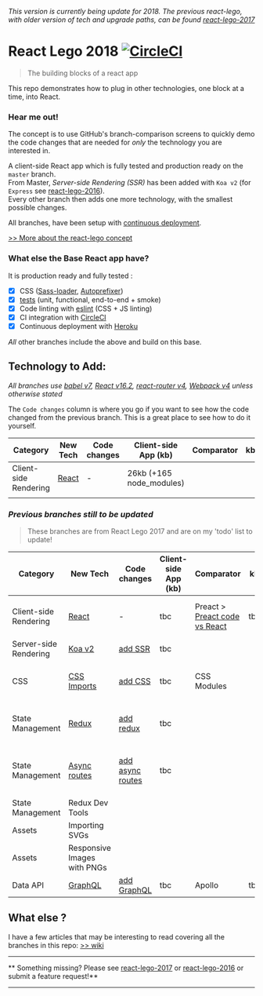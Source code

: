 _This version is currently being update for 2018.  The previous react-lego, with older version of tech and upgrade paths, can be found [react-lego-2017](https://github.com/peter-mouland/react-lego-2017)_

# React Lego 2018 [![CircleCI](https://circleci.com/gh/peter-mouland/react-lego.svg?style=svg)](https://circleci.com/gh/peter-mouland/react-lego)

> The building blocks of a react app

This repo demonstrates how to plug in other technologies, one block at a time, into React.

### Hear me out!

The concept is to use GitHub's branch-comparison screens to quickly demo the code changes that are needed for *only* the technology you are interested in.

A client-side React app which is fully tested and production ready on the `master` branch.  
From Master, *Server-side Rendering (SSR)* has been added with  `Koa v2` (for `Express` see [react-lego-2016](https://github.com/peter-mouland/react-lego-2016)).  
Every other branch then adds one more technology, with the smallest possible changes.

All branches, have been setup with [continuous deployment](https://github.com/peter-mouland/react-lego/wiki/Continuous-Deployement).

[>> More about the react-lego concept](https://github.com/peter-mouland/react-lego/wiki)

### What else the Base React app have?

It is production ready and fully tested :

 * [x] CSS ([Sass-loader](https://github.com/jtangelder/sass-loader), [Autoprefixer](https://github.com/postcss/autoprefixer))
 * [x] [tests](/tests/README.md) (unit, functional, end-to-end + smoke)
 * [x] Code linting with [eslint](http://eslint.org/) (CSS + JS linting)
 * [x] CI integration with [CircleCI](https://circleci.com/)
 * [x] Continuous deployment with [Heroku](http://www.heroku.com/)

*All* other branches include the above and build on this base.

## Technology to Add:

_All branches use [babel v7](https://github.com/babel/babel), [React v16.2](https://github.com/facebook/react), [react-router v4](https://github.com/reactjs/react-router), [Webpack v4](https://github.com/webpack/webpack) unless otherwise stated_
 
The `Code changes` column is where you go if you want to see how the code changed from the previous branch.
 This is a great place to see how to do it yourself.
 
 | Category | New Tech | Code changes | Client-side App (kb) | Comparator | kb |  |
 | --- | --- | --- | --- | --- | --- | --- | 
  | Client-side Rendering | [React](https://github.com/peter-mouland/react-lego/tree/master/) | - | 26kb (+165 node_modules) |  |  | 
| | | | | | | |
 
 
 ### _Previous branches still to be updated_
 > These branches are from React Lego 2017 and are on my 'todo' list to update!
 
 | Category | New Tech | Code changes | Client-side App (kb) | Comparator | kb |  |
 | --- | --- | --- | --- | --- | --- | --- | 
 | Client-side Rendering | [React](https://github.com/peter-mouland/react-lego/tree/master/) | - | tbc | Preact > [Preact code vs React](https://github.com/peter-mouland/react-lego/compare/master...preact) | tbc | [>> More about adding Preact](https://github.com/peter-mouland/react-lego/wiki/Preact)
 | Server-side Rendering | [Koa v2](https://github.com/peter-mouland/react-lego/tree/ssr) | [add SSR](https://github.com/peter-mouland/react-lego/compare/master...ssr) | tbc |  
 | CSS | [CSS Imports](https://github.com/peter-mouland/react-lego/tree/ssr-css)  | [add CSS](https://github.com/peter-mouland/react-lego/compare/ssr...ssr-css)| tbc |   CSS Modules  | | [>> More about adding CSS](https://github.com/peter-mouland/react-lego/wiki/CSS) |
 | State Management | [Redux](https://github.com/peter-mouland/react-lego/tree/ssr-css-redux) | [add redux](https://github.com/peter-mouland/react-lego/compare/ssr-css...ssr-css-redux)| tbc |  | | [>> More about adding Redux](https://github.com/peter-mouland/react-lego/wiki/Redux) |
 | State Management | [Async routes](https://github.com/peter-mouland/react-lego/tree/ssr-css-redux-async) | [add async routes](https://github.com/peter-mouland/react-lego/compare/ssr-css-redux...ssr-css-redux-async) | tbc |  | | [>> More about adding Promise middleware](https://github.com/peter-mouland/react-lego/wiki/Redux-Promise-Middleware)
 | State Management | Redux Dev Tools
 | Assets | Importing SVGs |
 | Assets | Responsive Images with PNGs |
 | Data API | [GraphQL](https://github.com/peter-mouland/react-lego/tree/ssr-css-redux-async-graphql) |  [add GraphQL](https://github.com/peter-mouland/react-lego/compare/ssr-css-redux-async...ssr-css-redux-async-graphql) | tbc | Apollo | tbc |
 
 
## What else ?

I have a few articles that may be interesting to read covering all the branches in this repo: [>> wiki](https://github.com/peter-mouland/react-lego/wiki)

__________
** Something missing?  Please see [react-lego-2017](https://github.com/peter-mouland/react-lego-2017) or [react-lego-2016](https://github.com/peter-mouland/react-lego-2016) or submit a feature request!**
__________

